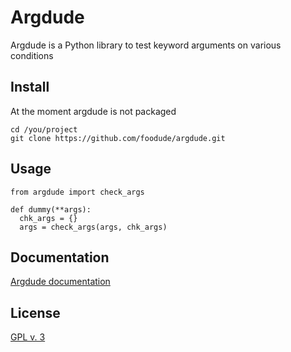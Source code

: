 # Argdude
Argdude is a Python library to test keyword arguments on various conditions

## Install
At the moment argdude is not packaged
```
cd /you/project
git clone https://github.com/foodude/argdude.git
```

## Usage
```
from argdude import check_args

def dummy(**args):
  chk_args = {}
  args = check_args(args, chk_args)
```

## Documentation
[Argdude documentation](https://foodude.github.io/argdude)

## License
[GPL v. 3](https://github.com/foodude/argdude/blob/master/LICENSE)
